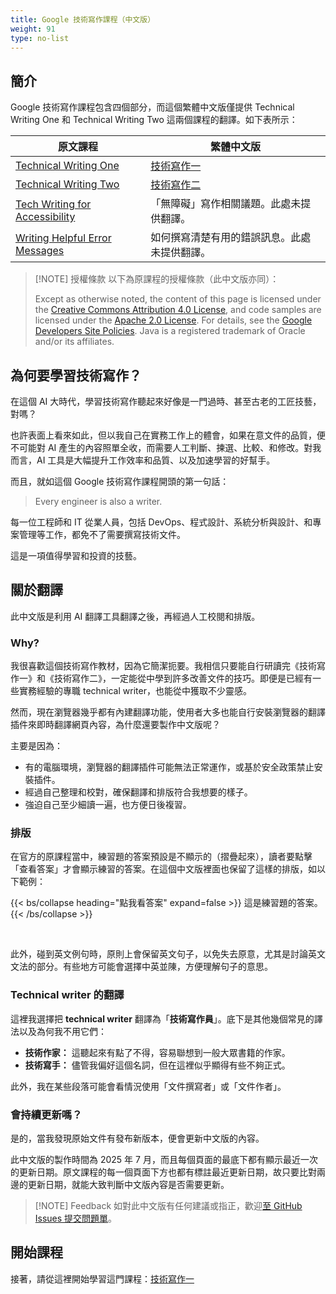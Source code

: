 ```yaml
---
title: Google 技術寫作課程（中文版）
weight: 91
type: no-list
---
```


## 簡介

Google 技術寫作課程包含四個部分，而這個繁體中文版僅提供 Technical Writing One 和 Technical Writing Two 這兩個課程的翻譯。如下表所示：

| 原文課程 | 繁體中文版 |
| --------|-----------|
| [Technical Writing One](https://developers.google.com/tech-writing/one) | [技術寫作一](one/) |
| [Technical Writing Two](https://developers.google.com/tech-writing/two) | [技術寫作二](two/) |
| [Tech Writing for Accessibility](https://developers.google.com/tech-writing/accessibility) | 「無障礙」寫作相關議題。此處未提供翻譯。 |
| [Writing Helpful Error Messages](https://developers.google.com/tech-writing/error-messages) | 如何撰寫清楚有用的錯誤訊息。此處未提供翻譯。 |

> [!NOTE] 授權條款
> 以下為原課程的授權條款（此中文版亦同）：
>
> Except as otherwise noted, the content of this page is licensed under the [Creative Commons Attribution 4.0 License](https://creativecommons.org/licenses/by/4.0/), and code samples are licensed under the [Apache 2.0 License](https://www.apache.org/licenses/LICENSE-2.0). For details, see the [Google Developers Site Policies](https://developers.google.com/site-policies). Java is a registered trademark of Oracle and/or its affiliates.

## 為何要學習技術寫作？

在這個 AI 大時代，學習技術寫作聽起來好像是一門過時、甚至古老的工匠技藝，對嗎？

也許表面上看來如此，但以我自己在實務工作上的體會，如果在意文件的品質，便不可能對 AI 產生的內容照單全收，而需要人工判斷、揀選、比較、和修改。對我而言，AI 工具是大幅提升工作效率和品質、以及加速學習的好幫手。

而且，就如這個 Google 技術寫作課程開頭的第一句話：

> Every engineer is also a writer.

每一位工程師和 IT 從業人員，包括 DevOps、程式設計、系統分析與設計、和專案管理等工作，都免不了需要撰寫技術文件。

這是一項值得學習和投資的技藝。

## 關於翻譯

此中文版是利用 AI 翻譯工具翻譯之後，再經過人工校閱和排版。

### Why?

我很喜歡這個技術寫作教材，因為它簡潔扼要。我相信只要能自行研讀完《技術寫作一》和《技術寫作二》，一定能從中學到許多改善文件的技巧。即便是已經有一些實務經驗的專職 technical writer，也能從中獲取不少靈感。

然而，現在瀏覽器幾乎都有內建翻譯功能，使用者大多也能自行安裝瀏覽器的翻譯插件來即時翻譯網頁內容，為什麼還要製作中文版呢？

主要是因為：

- 有的電腦環境，瀏覽器的翻譯插件可能無法正常運作，或基於安全政策禁止安裝插件。
- 經過自己整理和校對，確保翻譯和排版符合我想要的樣子。
- 強迫自己至少細讀一遍，也方便日後複習。

### 排版

在官方的原課程當中，練習題的答案預設是不顯示的（摺疊起來），讀者要點擊「查看答案」才會顯示練習的答案。在這個中文版裡面也保留了這樣的排版，如以下範例：

{{< bs/collapse heading="點我看答案" expand=false >}}
這是練習題的答案。
{{< /bs/collapse >}}

<br/>

此外，碰到英文例句時，原則上會保留英文句子，以免失去原意，尤其是討論英文文法的部分。有些地方可能會選擇中英並陳，方便理解句子的意思。

### Technical writer 的翻譯

這裡我選擇把 **technical writer** 翻譯為「**技術寫作員**」。底下是其他幾個常見的譯法以及為何我不用它們：

- **技術作家：** 這聽起來有點了不得，容易聯想到一般大眾書籍的作家。
- **技術寫手：** 儘管我偏好這個名詞，但在這裡似乎顯得有些不夠正式。

此外，我在某些段落可能會看情況使用「文件撰寫者」或「文件作者」。

### 會持續更新嗎？

是的，當我發現原始文件有發布新版本，便會更新中文版的內容。

此中文版的製作時間為 2025 年 7 月，而且每個頁面的最底下都有顯示最近一次的更新日期。原文課程的每一個頁面下方也都有標註最近更新日期，故只要比對兩邊的更新日期，就能大致判斷中文版內容是否需要更新。

> [!NOTE] Feedback
> 如對此中文版有任何建議或指正，歡迎[至 GitHub Issues 提交問題單](https://github.com/huanlin/huanlin.github.io/issues/new?title=Google%20%e6%8a%80%e8%a1%93%e5%af%ab%e4%bd%9c%e8%aa%b2%e7%a8%8b%ef%bc%88%e4%b8%ad%e6%96%87%e7%89%88%ef%bc%89)。

## 開始課程

接著，請從這裡開始學習這門課程：[技術寫作一](one/)
